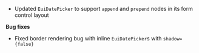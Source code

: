 - Updated `EuiDatePicker` to support `append` and `prepend` nodes in its form control layout

**Bug fixes**

- Fixed border rendering bug with inline `EuiDatePicker`s with `shadow={false}`
